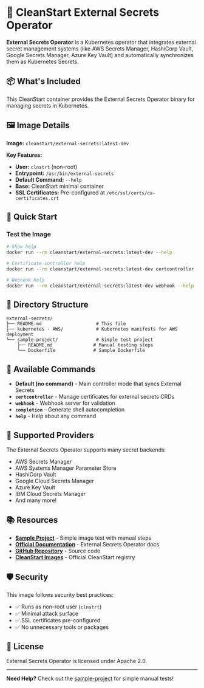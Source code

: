 # 🔐 CleanStart External Secrets Operator

**External Secrets Operator** is a Kubernetes operator that integrates external secret management systems (like AWS Secrets Manager, HashiCorp Vault, Google Secrets Manager, Azure Key Vault) and automatically synchronizes them as Kubernetes Secrets.

## 📦 What's Included

This CleanStart container provides the External Secrets Operator binary for managing secrets in Kubernetes.

## 🖼️ Image Details

**Image:** `cleanstart/external-secrets:latest-dev`

**Key Features:**
- **User:** `clnstrt` (non-root)
- **Entrypoint:** `/usr/bin/external-secrets`
- **Default Command:** `--help`
- **Base:** CleanStart minimal container
- **SSL Certificates:** Pre-configured at `/etc/ssl/certs/ca-certificates.crt`

## 🚀 Quick Start

### Test the Image

```bash
# Show help
docker run --rm cleanstart/external-secrets:latest-dev --help

# Certificate controller help
docker run --rm cleanstart/external-secrets:latest-dev certcontroller --help

# Webhook help
docker run --rm cleanstart/external-secrets:latest-dev webhook --help
```

## 📁 Directory Structure

```
external-secrets/
├── README.md                    # This file
├── kubernetes - AWS/            # Kubernetes manifests for AWS deployment
└── sample-project/              # Simple test project
    ├── README.md               # Manual testing steps
    └── Dockerfile              # Sample Dockerfile
```

## 🔧 Available Commands

- **Default (no command)** - Main controller mode that syncs External Secrets
- **`certcontroller`** - Manage certificates for external secrets CRDs
- **`webhook`** - Webhook server for validation
- **`completion`** - Generate shell autocompletion
- **`help`** - Help about any command

## 🔐 Supported Providers

The External Secrets Operator supports many secret backends:

- AWS Secrets Manager
- AWS Systems Manager Parameter Store
- HashiCorp Vault
- Google Cloud Secrets Manager
- Azure Key Vault
- IBM Cloud Secrets Manager
- And many more!

## 📚 Resources

- **[Sample Project](./sample-project/)** - Simple image test with manual steps
- **[Official Documentation](https://external-secrets.io/)** - External Secrets Operator docs
- **[GitHub Repository](https://github.com/external-secrets/external-secrets)** - Source code
- **[CleanStart Images](https://cleanstart.com/)** - Official CleanStart registry

## 🛡️ Security

This image follows security best practices:

- ✅ Runs as non-root user (`clnstrt`)
- ✅ Minimal attack surface
- ✅ SSL certificates pre-configured
- ✅ No unnecessary tools or packages

## 📄 License

External Secrets Operator is licensed under Apache 2.0.

---

**Need Help?** Check out the [sample-project](./sample-project/) for simple manual tests!
